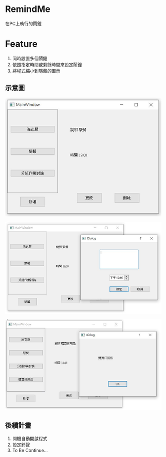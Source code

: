 # RemindMe
在PC上執行的鬧鐘  

# Feature
1. 同時設置多個鬧鐘  
2. 依照指定時間或剩餘時間來設定鬧鐘  
3. 將程式縮小到隱藏的圖示  

## 示意圖
![image](https://github.com/ny9950610/RemindMe/blob/master/example1.JPG)

![image](https://github.com/ny9950610/RemindMe/blob/master/example2.JPG)

![image](https://github.com/ny9950610/RemindMe/blob/master/example3.JPG)

## 後續計畫
1. 開機自動開啟程式  
2. 設定鈴聲  
3. To Be Continue...  
